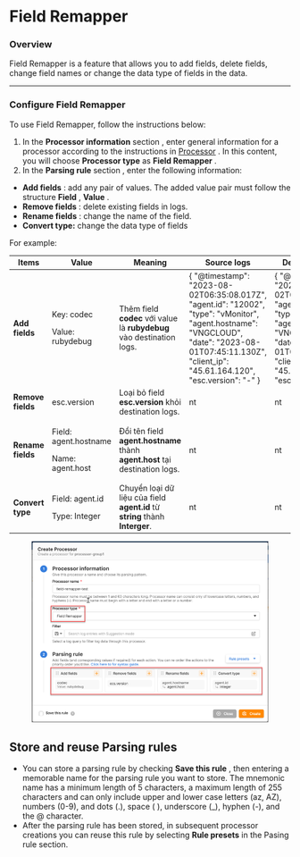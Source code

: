 # Field Remapper

### Overview

Field Remapper is a feature that allows you to add fields, delete fields, change field names or change the data type of fields in the data.

***

### Configure Field Remapper

To use Field Remapper, follow the instructions below:

1. In the **Processor information** section , enter general information for a processor according to the instructions in [Processor](https://docs-vngcloud-vn.translate.goog/vng-cloud-document/v/vn/vmonitor/dashboards/logs/lam-viec-voi-log-pipeline/processor) . In this content, you will choose **Processor type** as **Field Remapper** .
2. In the **Parsing rule** section , enter the following information:

* **Add fields** : add any pair of values. The added value pair must follow the structure **Field** , **Value** .
* **Remove fields** : delete existing fields in logs.
* **Rename fields** : change the name of the field.
* **Convert type:** change the data type of fields

For example:

<table data-full-width="true"><thead><tr><th>Items</th><th>Value</th><th>Meaning</th><th>Source logs</th><th>Destination logs</th></tr></thead><tbody><tr><td><strong>Add fields</strong></td><td><p>Key: codec</p><p>Value: rubydebug</p></td><td>Thêm field <strong>codec</strong> với value là <strong>rubydebug</strong> vào destination logs.</td><td>{ "@timestamp": "2023-08-02T06:35:08.017Z", "agent.id": "12002", "type": "vMonitor", "agent.hostname": "VNGCLOUD", "date": "2023-08-01T07:45:11.130Z", "client_ip": "45.61.164.120", "esc.version": "-" }</td><td>{ "@timestamp": "2023-08-02T06:35:08.017Z", "agent.id": "12002", "type": "vMonitor", "agent.hostname": "VNGCLOUD", "date": "2023-08-01T07:45:11.130Z", "client_ip": "45.61.164.120", "esc.version": "-" }</td></tr><tr><td><strong>Remove fields</strong></td><td>esc.version</td><td>Loại bỏ field <strong>esc.version</strong> khỏi destination logs.</td><td>nt</td><td>nt</td></tr><tr><td><strong>Rename fields</strong></td><td><p>Field: agent.hostname</p><p>Name: agent.host</p></td><td>Đổi tên field <strong>agent.hostname</strong> thành <strong>agent.host</strong> tại destination logs.</td><td>nt</td><td>nt</td></tr><tr><td><strong>Convert type</strong></td><td><p>Field: agent.id</p><p>Type: Integer</p></td><td>Chuyển loại dữ liệu của field <strong>agent.id</strong> từ <strong>string</strong> thành <strong>Interger</strong>.</td><td>nt</td><td>nt</td></tr></tbody></table>

<figure><img src="../../../../../.gitbook/assets/image (4) (1).png" alt=""><figcaption></figcaption></figure>

## Store and reuse Parsing rules <a href="#luu-tru-va-tai-su-dung-parsing-rule" id="luu-tru-va-tai-su-dung-parsing-rule"></a>

* You can store a parsing rule by checking **Save this rule** , then entering a memorable name for the parsing rule you want to store. The mnemonic name has a minimum length of 5 characters, a maximum length of 255 characters and can only include upper and lower case letters (az, AZ), numbers (0-9), and dots (.), space ( ), underscore (\_), hyphen (-), and the @ character.
* After the parsing rule has been stored, in subsequent processor creations you can reuse this rule by selecting **Rule presets** in the Pasing rule section.
